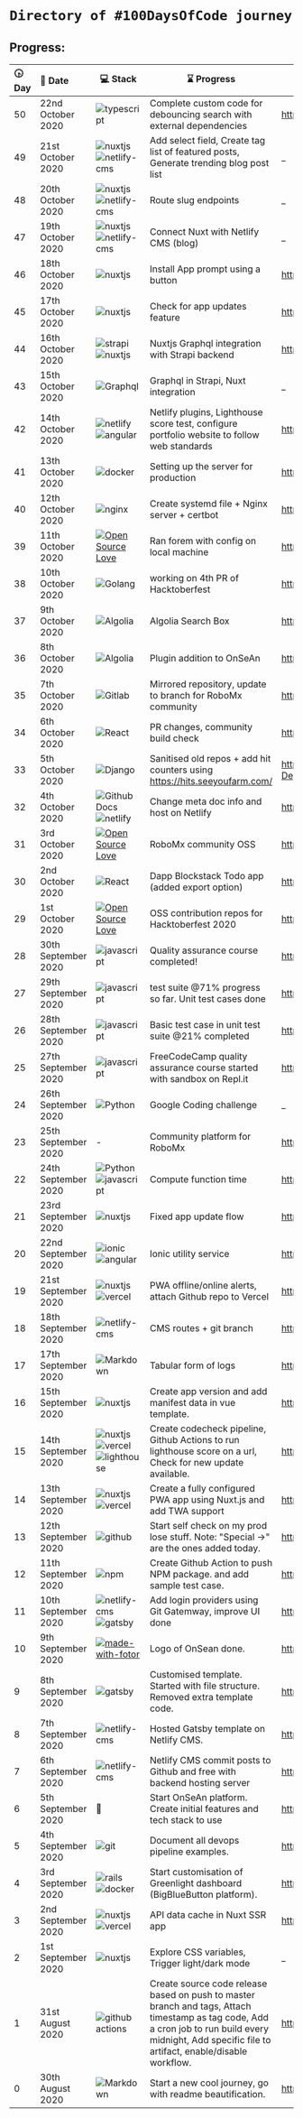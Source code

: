 # `Directory of #100DaysOfCode journey`

## Progress:

|:clock430: Day        |:calendar: Date           | :computer: Stack | :hourglass: Progress  | :octocat: Repo | :link: Demo | 
| :------------- |:-------------| -----| -----| -----|-----|
| 50 | 22nd October 2020 | <img alt="typescript" src="https://img.shields.io/badge/-TypeScript-2f74c0?logo=typescript&logoColor=white" />  | Complete custom code for debouncing search with external dependencies | https://gist.github.com/MexsonFernandes/d99d68160c3f256298b6d20228595f78 | https://www.robomx.com/blog
| 49 | 21st October 2020 | <img alt="nuxtjs" src="https://img.shields.io/badge/-Nuxt.js-41b883?logo=nuxt.js&logoColor=white" /> <img alt="netlify-cms" src="https://img.shields.io/badge/-Netlify CMS-000?logo=netlify&logoColor=c3f249"/>  | Add select field, Create tag list of featured posts, Generate trending blog post list | _ | https://www.robomx.com/blog
| 48 | 20th October 2020 | <img alt="nuxtjs" src="https://img.shields.io/badge/-Nuxt.js-41b883?logo=nuxt.js&logoColor=white" /> <img alt="netlify-cms" src="https://img.shields.io/badge/-Netlify CMS-000?logo=netlify&logoColor=c3f249"/>  | Route slug endpoints | _ | https://www.robomx.com/blog/2020-10-20-this-is-a-image-test
| 47 | 19th October 2020 | <img alt="nuxtjs" src="https://img.shields.io/badge/-Nuxt.js-41b883?logo=nuxt.js&logoColor=white" /> <img alt="netlify-cms" src="https://img.shields.io/badge/-Netlify CMS-000?logo=netlify&logoColor=c3f249"/>  | Connect Nuxt with Netlify CMS (blog) | _ | _
| 46 | 18th October 2020 | <img alt="nuxtjs" src="https://img.shields.io/badge/-Nuxt.js-41b883?logo=nuxt.js&logoColor=white" /> | Install App prompt using a button | https://github.com/MexsonFernandes/nuxtjs-pwa-twa-boilerplate | https://nuxtjs-pwa-twa-boilerplate-n1xbf02uo.vercel.app/
| 45 | 17th October 2020 | <img alt="nuxtjs" src="https://img.shields.io/badge/-Nuxt.js-41b883?logo=nuxt.js&logoColor=white" /> | Check for app updates feature | https://github.com/MexsonFernandes/nuxtjs-pwa-twa-boilerplate | https://nuxtjs-pwa-twa-boilerplate.vercel.app/
| 44 | 16th October 2020 | <img alt="strapi" src="https://img.shields.io/badge/-Strapi-white?logo=strapi&logoColor=f73e7d"/><img alt="nuxtjs" src="https://img.shields.io/badge/-Nuxt.js-41b883?logo=nuxt.js&logoColor=white" /> | Nuxtjs Graphql integration with Strapi backend | https://github.com/MexsonFernandes/nuxtjs-strapi-graphql-apollo-ssr | https://github.com/MexsonFernandes/nuxtjs-strapi-graphql-apollo-ssr/blob/main/res/demo.gif
| 43 | 15th October 2020 | <img alt="Graphql" src="https://img.shields.io/badge/-Graphql-white?logo=graphql&logoColor=f73e7d"/> | Graphql in Strapi, Nuxt integration | _ | _
| 42 | 14th October 2020 | <img alt="netlify" src="https://img.shields.io/badge/-Netlify-white?logo=netlify&logoColor=39adbb"/><img alt="angular" src="https://img.shields.io/badge/-Angular-d82d2f?logo=angular&logoColor=white" /> | Netlify plugins, Lighthouse score test, configure portfolio website to follow web standards | https://github.com/MexsonFernandes/portfolio | https://mexsonfernandes.com/
| 41 | 13th October 2020 | <img alt="docker" src="https://img.shields.io/badge/-Docker-2580f7?logo=docker&logoColor=white"/>  | Setting up the server for production | https://gitlab.com/robomx/community | https://robomx.tech/
| 40 | 12th October 2020 | <img alt="nginx" src="https://img.shields.io/badge/-Nginx-fff?logo=nginx&logoColor=29beb0" /> | Create systemd file + Nginx server + certbot | https://gitlab.com/robomx/community | https://robomx.tech/
| 39 | 11th October 2020 | [![Open Source Love](https://badges.frapsoft.com/os/v1/open-source.png?v=103)](https://github.com/ellerbrock/open-source-badges/) | Ran forem with config on local machine  | https://gitlab.com/robomx/community | _
| 38 | 10th October 2020 | <img alt="Golang" src="https://img.shields.io/badge/-Golang-fff?logo=go&logoColor=29beb0" /> | working on 4th PR of Hacktoberfest  | https://github.com/litmuschaos/litmus/issues/2156 | _
| 37 | 9th October 2020 | <img alt="Algolia" src="https://img.shields.io/badge/-Algolia-fff?logo=algolia&logoColor=61DBFB" /> | Algolia Search Box | https://github.com/robomx/OnSeAn | https://onsean.robomx.tech/
| 36 | 8th October 2020 | <img alt="Algolia" src="https://img.shields.io/badge/-Algolia-fff?logo=algolia&logoColor=61DBFB" /> | Plugin addition to OnSeAn | https://github.com/robomx/OnSeAn | https://onsean.robomx.tech/
| 35 | 7th October 2020 | <img alt="Gitlab" src="https://img.shields.io/badge/-Gitlab-000?logo=gitlab&logoColor=61DBFB" /> | Mirrored repository, update to branch for RoboMx community | https://gitlab.com/robomx/community | https://gitlab.com/robomx/community/-/tree/robomx
| 34 | 6th October 2020 | <img alt="React" src="https://img.shields.io/badge/-React-000?logo=react&logoColor=61DBFB" /> | PR changes, community build check | https://github.com/blockstack/blockstack-todos/pull/50 | https://github.com/MexsonFernandes/blockstack-todos
| 33 | 5th October 2020 | <img alt="Django" src="https://img.shields.io/badge/-django-092e20?logo=django&logoColor=white" /> | Sanitised old repos + add hit counters using https://hits.seeyoufarm.com/ | https://github.com/MexsonFernandes/Boilerplate-for-Django-ML-Model-Deployment | _
| 32 | 4th October 2020 | <img alt="Github Docs" src="https://img.shields.io/badge/-Github Docs-000?logo=github&logoColor=white" /> <img alt="netlify" src="https://img.shields.io/badge/-Netlify-white?logo=netlify&logoColor=39adbb"/> | Change meta doc info and host on Netlify | https://github.com/RoboMx/community/tree/master/docs | https://docs.robomx.tech
| 31 | 3rd October 2020 | [![Open Source Love](https://badges.frapsoft.com/os/v1/open-source.png?v=103)](https://github.com/ellerbrock/open-source-badges/) | RoboMx community OSS | https://github.com/RoboMx/community | https://robomx.tech
| 30 | 2nd October 2020 | <img alt="React" src="https://img.shields.io/badge/-React-000?logo=react&logoColor=61DBFB" /> | Dapp Blockstack Todo app (added export option) | https://github.com/MexsonFernandes/blockstack-todos | https://blockstack-todo-dapp.netlify.app/
| 29 | 1st October 2020 | [![Open Source Love](https://badges.frapsoft.com/os/v1/open-source.png?v=103)](https://github.com/ellerbrock/open-source-badges/)  | OSS contribution repos for Hacktoberfest 2020 | https://github.com/litmuschaos/litmus/issues/2156 | _
| 28 | 30th September 2020 | <img alt="javascript" src="https://img.shields.io/badge/-JavaScript-F0DB4F?logo=javascript&logoColor=white" /> | Quality assurance course completed! | https://freecodecamp-quality-assurance-1.mexsonfernandes.repl.co | https://github.com/MexsonFernandes/freecodecamp-quality-assurance
| 27 | 29th September 2020 | <img alt="javascript" src="https://img.shields.io/badge/-JavaScript-F0DB4F?logo=javascript&logoColor=white" /> | test suite @71% progress so far. Unit test cases done | https://freecodecamp-quality-assurance-1.mexsonfernandes.repl.co | https://github.com/MexsonFernandes/freecodecamp-quality-assurance
| 26 | 28th September 2020 | <img alt="javascript" src="https://img.shields.io/badge/-JavaScript-F0DB4F?logo=javascript&logoColor=white" /> | Basic test case in unit test suite @21% completed | https://freecodecamp-quality-assurance-1.mexsonfernandes.repl.co | https://github.com/MexsonFernandes/freecodecamp-quality-assurance
| 25 | 27th September 2020 | <img alt="javascript" src="https://img.shields.io/badge/-JavaScript-F0DB4F?logo=javascript&logoColor=white" /> | FreeCodeCamp quality assurance course started with sandbox on Repl.it | https://freecodecamp-quality-assurance-1.mexsonfernandes.repl.co | https://github.com/MexsonFernandes/freecodecamp-quality-assurance
| 24 | 26th September 2020 | <img alt="Python" src="https://img.shields.io/badge/-python-306998?logo=python&logoColor=white" /> | Google Coding challenge | _ | _
| 23 | 25th September 2020 | - | Community platform for RoboMx | https://robomx.tribe.so | https://robomx.tech
| 22 | 24th September 2020 | <img alt="Python" src="https://img.shields.io/badge/-python-306998?logo=python&logoColor=white" /> <img alt="javascript" src="https://img.shields.io/badge/-JavaScript-F0DB4F?logo=javascript&logoColor=white" /> | Compute function time | https://github.com/MexsonFernandes/func-time | _
| 21 | 23rd September 2020 | <img alt="nuxtjs" src="https://img.shields.io/badge/-Nuxt.js-41b883?logo=nuxt.js&logoColor=white" /> | Fixed app update flow | https://github.com/MexsonFernandes/nuxtjs-pwa-twa-boilerplate | https://nuxtjs-pwa-twa-boilerplate.vercel.app/
| 20 | 22nd September 2020 | <img alt="ionic" src="https://img.shields.io/badge/-Ionic-4586f7?logo=ionic&logoColor=white" /><img alt="angular" src="https://img.shields.io/badge/-Angular-d82d2f?logo=angular&logoColor=white" /> | Ionic utility service | https://github.com/MexsonFernandes/ionic.utils | _
| 19 | 21st September 2020 |<img alt="nuxtjs" src="https://img.shields.io/badge/-Nuxt.js-41b883?logo=nuxt.js&logoColor=white" /> <img alt="vercel" src="https://img.shields.io/badge/-Vercel-000?logo=vercel&logoColor=white"/> | PWA offline/online alerts, attach Github repo to Vercel | https://github.com/MexsonFernandes/nuxtjs-pwa-twa-boilerplate | https://nuxtjs-pwa-twa-boilerplate.vercel.app/
| 18 | 18th September 2020 | <img alt="netlify-cms" src="https://img.shields.io/badge/-Netlify CMS-000?logo=netlify&logoColor=c3f249"/> | CMS routes + git branch | https://github.com/robomx/onsean | https://onsean.robomx.tech/
| 17 | 17th September 2020 | <img alt="Markdown" src="https://img.shields.io/badge/Markdown-000?logo=markdown&logoColor=white"> | Tabular form of logs | https://github.com/MexsonFernandes/100DaysOfCode/edit/master/LOGS.md | _
| 16| 15th September 2020| <img alt="nuxtjs" src="https://img.shields.io/badge/-Nuxt.js-41b883?logo=nuxt.js&logoColor=white" /> | Create app version and add manifest data in vue template.| https://github.com/MexsonFernandes/nuxtjs-pwa-twa-boilerplate| https://nuxtjs-pwa-boilerplate.vercel.app/
| 15| 14th September 2020| <img alt="nuxtjs" src="https://img.shields.io/badge/-Nuxt.js-41b883?logo=nuxt.js&logoColor=white" /><img alt="vercel" src="https://img.shields.io/badge/-Vercel-000?logo=vercel&logoColor=white"/>  <img alt="lighthouse" src="https://img.shields.io/badge/-Lighthouse-2F4DF7?logo=lighthouse&logoColor=white" />| Create codecheck pipeline, Github Actions to run lighthouse score on a url, Check for new update available.| https://github.com/MexsonFernandes/nuxtjs-pwa-twa-boilerplate| https://nuxtjs-pwa-boilerplate.vercel.app/
| 14 | 13th September 2020 |<img alt="nuxtjs" src="https://img.shields.io/badge/-Nuxt.js-41b883?logo=nuxt.js&logoColor=white" /><img alt="vercel" src="https://img.shields.io/badge/-Vercel-000?logo=vercel&logoColor=white"/> | Create a fully configured PWA app using Nuxt.js and add TWA support | https://github.com/MexsonFernandes/nuxtjs-pwa-boilerplate | https://nuxtjs-pwa-boilerplate.vercel.app/
| 13 | 12th September 2020 | <img alt="github" src="https://img.shields.io/badge/-Github-fff?logo=github&logoColor=black" /> | Start self check on my prod lose stuff. Note: "Special ->" are the ones added today. | https://t.co/Id8xprNYBU?amp=1 |_
12 | 11th September 2020 | <img alt="npm" src="https://img.shields.io/badge/-NPM-CB3837?logo=npm&logoColor=white" /> | Create Github Action to push NPM package. and add sample test case. |https://www.npmjs.com/package/robomx-webdialogalert | https://github.com/RoboMx/web-dialog-alert
| 11 | 10th September 2020 |  <img alt="netlify-cms" src="https://img.shields.io/badge/-Netlify CMS-000?logo=netlify&logoColor=c3f249"/> <img alt="gatsby" src="https://img.shields.io/badge/-Gatsby-fff?logo=gatsby&logoColor=542c85"/> | Add login providers using Git Gatemway, improve UI done | https://onsean.robomx.tech/admin | https://github.com/robomx/onsean
| 10 | 9th September 2020 | [![made-with-fotor](https://img.shields.io/badge/Made%20with-fotor-1f425f.svg)](https://www.fotor.com/) | Logo of OnSean done. | https://github.com/robomx/onsean | https://onsean.robomx.tech/static/onsean-b14f13038393c1adf688caa90234eba7.png
| 9 | 8th September 2020 | <img alt="gatsby" src="https://img.shields.io/badge/-Gatsby-fff?logo=gatsby&logoColor=542c85"/> | Customised template. Started with file structure. Removed extra template code. | https://github.com/robomx/onsean | https://onsean.robomx.techs
| 8 | 7th September 2020 | <img alt="netlify-cms" src="https://img.shields.io/badge/-Netlify CMS-000?logo=netlify&logoColor=c3f249"/> | Hosted Gatsby template on Netlify CMS. | https://github.com/robomx/onsean | https://onsean.robomx.tech
| 7 | 6th September 2020 | <img alt="netlify-cms" src="https://img.shields.io/badge/-Netlify CMS-000?logo=netlify&logoColor=c3f249"/> | Netlify CMS commit posts to Github and free with backend hosting server | https://github.com/robomx/onsean | https://onsean.robomx.tech
| 6 | 5th September 2020 | :thinking: | Start OnSeAn platform. Create initial features and tech stack to use | https://github.com/robomx/onsean | _
| 5 | 4th September 2020 |  <img alt="git" src="https://img.shields.io/badge/-Git-F1502F?logo=git&logoColor=white"/> | Document all devops pipeline examples. | https://github.com/MexsonFernandes/devops-pipelines | _
| 4 | 3rd September 2020 | <img alt="rails" src="https://img.shields.io/badge/-Ruby on Rails-CC0000?logo=ruby&logoColor=white" /> <img alt="docker" src="https://img.shields.io/badge/-Docker-2580f7?logo=docker&logoColor=white"/> | Start customisation of Greenlight dashboard (BigBlueButton platform). |https://gitlab.com/robomx/bbb-greenlight-ui | https://convid.robomx.tech
| 3 | 2nd September 2020 | <img alt="nuxtjs" src="https://img.shields.io/badge/-Nuxt.js-41b883?logo=nuxt.js&logoColor=white" /> <img alt="vercel" src="https://img.shields.io/badge/-Vercel-000?logo=vercel&logoColor=white"/> | API data cache in Nuxt SSR app | https://nuxt-ssr-api-cache.vercel.app/ | https://github.com/MexsonFernandes/nuxt-ssr-api-cache
| 2 | 1st September 2020 | <img alt="nuxtjs" src="https://img.shields.io/badge/-Nuxt.js-41b883?logo=nuxt.js&logoColor=white" /> | Explore CSS variables, Trigger light/dark mode | _ | https://robomx.tech/socal
| 1 | 31st August 2020 | <img alt="github actions" src="https://img.shields.io/badge/-Github_Actions-256dde?logo=github-actions&logoColor=white" />  |Create source code release based on push to master branch and tags, Attach timestamp as tag code, Add a cron job to run build every midnight, Add specific file to artifact, enable/disable workflow. |https://github.com/MexsonFernandes/100daysofcode/blob/master/.github/workflows/ | _
| 0 | 30th August 2020 |<img alt="Markdown" src="https://img.shields.io/badge/Markdown-000?logo=markdown&logoColor=white"> | Start a new cool journey, go with readme beautification. | https://github.com/MexsonFernandes/MexsonFernandes/blob/master/README.md | https://github.com/MexsonFernandes/MexsonFernandes

